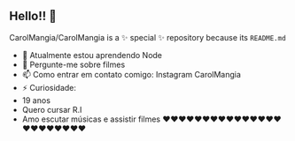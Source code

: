 ## Hello!! 👋
CarolMangia/CarolMangia is a ✨ special ✨ repository because its `README.md`
- 🌱 Atualmente estou aprendendo Node
- 💬 Pergunte-me sobre filmes 
- 📫 Como entrar em contato comigo: Instagram CarolMangia
- ⚡ Curiosidade: 
- 19 anos
- Quero cursar R.I
- Amo escutar músicas e assistir filmes
❤️❤️❤️❤️❤️❤️❤️❤️❤️❤️❤️❤️❤️❤️❤️❤️❤️❤️❤️❤️❤️❤️❤️
